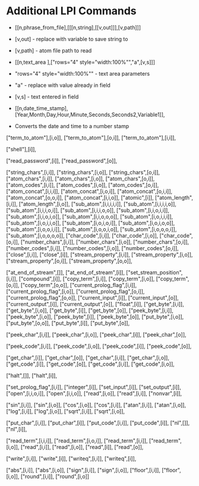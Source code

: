 # Additional LPI Commands

 * [[n,phrase_from_file],[[[n,string],[[v,out]]],[v,path]]]
 * [v,out] - replace with variable to save string to
 * [v,path] - atom file path to read
 
 * [[n,text_area
],["rows=\"4\" style=\"width:100%\"","a",[v,s]]]
 * "rows=\"4\" style=\"width:100%\"" - text area parameters
 * "a" - replace with value already in field
 * [v,s] - text entered in field

 * [[n,date_time_stamp],[Year,Month,Day,Hour,Minute,Seconds,Seconds2,Variable1]],
 * Converts the date and time to a number stamp
 
 ["term_to_atom"],[i,o]],
 ["term_to_atom"],[o,i]],
 ["term_to_atom"],[i,i]],

 ["shell"],[i]],
 
 ["read_password",[i]],
 ["read_password",[o]],

 ["string_chars",[i,i]],
 ["string_chars",[i,o]],
 ["string_chars",[o,i]],
 ["atom_chars",[i,i]],
 ["atom_chars",[i,o]],
 ["atom_chars",[o,i]],
 ["atom_codes",[i,i]],
 ["atom_codes",[i,o]],
 ["atom_codes",[o,i]],
 ["atom_concat",[i,i,i]],
 ["atom_concat",[i,o,i]],
 ["atom_concat",[o,i,i]],
 ["atom_concat",[o,o,i]],
 ["atom_concat",[i,i,o]],
 ["atomic",[i]],
 ["atom_length",[i,i]],
 ["atom_length",[i,o]],
 ["sub_atom",[i,i,i,i,i]],
 ["sub_atom",[i,i,i,i,o]],
 ["sub_atom",[i,i,i,o,i]],
 ["sub_atom",[i,i,i,o,o]],
 ["sub_atom",[i,i,o,i,i]],
 ["sub_atom",[i,i,o,i,o]],
 ["sub_atom",[i,i,o,o,o]],
 ["sub_atom",[i,o,i,i,i]],
 ["sub_atom",[i,o,i,i,o]],
 ["sub_atom",[i,o,i,o,i]],
 ["sub_atom",[i,o,i,o,o]],
 ["sub_atom",[i,o,o,i,i]],
 ["sub_atom",[i,o,o,i,o]],
 ["sub_atom",[i,o,o,o,i]],
 ["sub_atom",[i,o,o,o,o]],
 ["char_code",[i,i]],
 ["char_code",[i,o]],
 ["char_code",[o,i]],
 ["number_chars",[i,i]],
 ["number_chars",[i,o]],
 ["number_chars",[o,i]],
 ["number_codes",[i,i]],
 ["number_codes",[i,o]],
 ["number_codes",[o,i]],
 ["close",[i,i]],
 ["close",[i]],
 ["stream_property",[i,i]],
 ["stream_property",[i,o]],
 ["stream_property",[o,i]],
 ["stream_property",[o,o]],

 ["at_end_of_stream",[]],
 ["at_end_of_stream",[i]],
 ["set_stream_position",[i,i]],
 ["compound",[i]],
 ["copy_term",[i,i]],
 ["copy_term",[i,o]],
 ["copy_term",[o,i]],
 ["copy_term",[o,o]],
 ["current_prolog_flag",[i,i]],
 ["current_prolog_flag",[i,o]],
 ["current_prolog_flag",[o,i]],
 ["current_prolog_flag",[o,o]],
 ["current_input",[i]],
 ["current_input",[o]],
 ["current_output",[i]],
 ["current_output",[o]],
 ["float",[i]],
 ["get_byte",[i,i]],
 ["get_byte",[i,o]],
 ["get_byte",[i]],
 ["get_byte",[o]],
 ["peek_byte",[i,i]],
 ["peek_byte",[i,o]],
 ["peek_byte",[i]],
 ["peek_byte",[o]],
 ["put_byte",[i,o]],
 ["put_byte",[o,o]],
 ["put_byte",[i]],
 ["put_byte",[o]],
 
 ["peek_char",[i,i]],
 ["peek_char",[i,o]],
 ["peek_char",[i]],
 ["peek_char",[o]],

 ["peek_code",[i,i]],
 ["peek_code",[i,o]],
 ["peek_code",[i]],
 ["peek_code",[o]],
 
 ["get_char",[i]],
 ["get_char",[o]],
 ["get_char",[i,i]],
 ["get_char",[i,o]],
 ["get_code",[i]],
 ["get_code",[o]],
 ["get_code",[i,i]],
 ["get_code",[i,o]],
 
 ["halt",[]],
 ["halt",[i]],

 ["set_prolog_flag",[i,i]],
 ["integer",[i]],
 ["set_input",[i]],
 ["set_output",[i]],
 ["open",[i,i,o,i]],
 ["open",[i,i,o]],
 ["read",[i,o]],
 ["read",[i,i]],
 ["nonvar",[i]],

 ["sin",[i,i]],
 ["sin",[i,o]],
 ["cos",[i,o]],
 ["cos",[i,i]],
 ["atan",[i,i]],
 ["atan",[i,o]],
 ["log",[i,i]],
 ["log",[i,o]],
 ["sqrt",[i,i]],
 ["sqrt",[i,o]],

 ["put_char",[i,i]],
 ["put_char",[i]],
 ["put_code",[i,i]],
 ["put_code",[i]],
 ["nl",[]],
 ["nl",[i]],
 
 ["read_term",[i,i,i]],
 ["read_term",[i,o,i]],
 ["read_term",[i,i]],
 ["read_term",[i,o]],
 ["read",[i,i]],
 ["read",[i,o]],
 ["read",[i]],
 ["read",[o]],

 ["write",[i,i]],
 ["write",[i]],
 ["writeq",[i,i]],
 ["writeq",[i]],

 ["abs",[i,i]],
 ["abs",[i,o]],
 ["sign",[i,i]],
 ["sign",[i,o]],
 ["floor",[i,i]],
 ["floor",[i,o]],
 ["round",[i,i]],
 ["round",[i,o]]